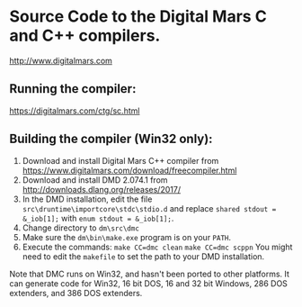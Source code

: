 # Source Code to the Digital Mars C and C++ compilers.

http://www.digitalmars.com

## Running the compiler:

https://digitalmars.com/ctg/sc.html

## Building the compiler (Win32 only):

1. Download and install Digital Mars C++ compiler from https://www.digitalmars.com/download/freecompiler.html
2. Download and install DMD 2.074.1 from http://downloads.dlang.org/releases/2017/
3. In the DMD installation, edit the file `src\druntime\importcore\stdc\stdio.d` and replace
   `shared stdout = &_iob[1];`
   with
   `enum stdout = &_iob[1];`.
4. Change directory to `dm\src\dmc`
5. Make sure the `dm\bin\make.exe` program is on your `PATH`.
6. Execute the commands:
   `make CC=dmc clean`
   `make CC=dmc scppn`
You might need to edit the `makefile` to set the path to your DMD installation.

Note that DMC runs on Win32, and hasn't been ported to other platforms.
It can generate code for Win32, 16 bit DOS, 16 and 32 bit Windows, 286 DOS extenders,
and 386 DOS extenders.
